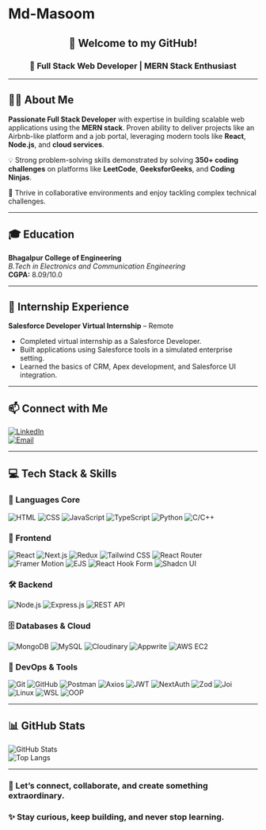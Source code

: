 # Md-Masoom

<div align="center">
  
## 👋 Welcome to my GitHub!

### 🚀 Full Stack Web Developer | MERN Stack Enthusiast

</div>

---

## 👨‍💻 About Me

**Passionate Full Stack Developer** with expertise in building scalable web applications using the **MERN stack**. Proven ability to deliver projects like an Airbnb-like platform and a job portal, leveraging modern tools like **React**, **Node.js**, and **cloud services**.

💡 Strong problem-solving skills demonstrated by solving **350+ coding challenges** on platforms like **LeetCode**, **GeeksforGeeks**, and **Coding Ninjas**.

🤝 Thrive in collaborative environments and enjoy tackling complex technical challenges.

---

## 🎓 Education

**Bhagalpur College of Engineering**  
_B.Tech in Electronics and Communication Engineering_  
**CGPA:** 8.09/10.0

---

## 💼 Internship Experience

**Salesforce Developer Virtual Internship** – Remote  
- Completed virtual internship as a Salesforce Developer.  
- Built applications using Salesforce tools in a simulated enterprise setting.  
- Learned the basics of CRM, Apex development, and Salesforce UI integration.

---

## 📫 Connect with Me

[![LinkedIn](https://img.shields.io/badge/-LinkedIn-0077B5?style=for-the-badge&logo=linkedin&logoColor=white)](https://www.linkedin.com/in/mdmasoom459/)  
[![Email](https://img.shields.io/badge/-Email-D14836?style=for-the-badge&logo=gmail&logoColor=white)](mailto:mdmasoom9060@gmail.com)

---

## 💻 Tech Stack & Skills

### 🧠 Languages Core
![HTML](https://img.shields.io/badge/-HTML-E34F26?style=for-the-badge&logo=html5&logoColor=white)
![CSS](https://img.shields.io/badge/-CSS-1572B6?style=for-the-badge&logo=css3&logoColor=white)
![JavaScript](https://img.shields.io/badge/-JavaScript-F7DF1E?style=for-the-badge&logo=javascript&logoColor=black)
![TypeScript](https://img.shields.io/badge/-TypeScript-3178C6?style=for-the-badge&logo=typescript&logoColor=white)
![Python](https://img.shields.io/badge/-Python-3776AB?style=for-the-badge&logo=python&logoColor=white)
![C/C++](https://img.shields.io/badge/-C/C++-00599C?style=for-the-badge&logo=c%2B%2B&logoColor=white)

### 🎨 Frontend
![React](https://img.shields.io/badge/-React-61DAFB?style=for-the-badge&logo=react&logoColor=white)
![Next.js](https://img.shields.io/badge/-Next.js-000000?style=for-the-badge&logo=nextdotjs&logoColor=white)
![Redux](https://img.shields.io/badge/-Redux-764ABC?style=for-the-badge&logo=redux&logoColor=white)
![Tailwind CSS](https://img.shields.io/badge/-Tailwind_CSS-06B6D4?style=for-the-badge&logo=tailwindcss&logoColor=white)
![React Router](https://img.shields.io/badge/-React_Router-D0021B?style=for-the-badge&logo=reactrouter&logoColor=white)
![Framer Motion](https://img.shields.io/badge/-Framer_Motion-0055FF?style=for-the-badge&logo=framer&logoColor=white)
![EJS](https://img.shields.io/badge/-EJS-3178C6?style=for-the-badge&logo=ejs&logoColor=white)
![React Hook Form](https://img.shields.io/badge/-React_Hook_Form-EC5990?style=for-the-badge&logo=reacthookform&logoColor=white)
![Shadcn UI](https://img.shields.io/badge/-Shadcn_UI-000000?style=for-the-badge)

### 🛠️ Backend
![Node.js](https://img.shields.io/badge/-Node.js-339933?style=for-the-badge&logo=node.js&logoColor=white)
![Express.js](https://img.shields.io/badge/-Express.js-000000?style=for-the-badge&logo=express&logoColor=white)
![REST API](https://img.shields.io/badge/-REST_API-FF6C37?style=for-the-badge&logo=api&logoColor=white)

### 🗄️ Databases & Cloud
![MongoDB](https://img.shields.io/badge/-MongoDB-47A248?style=for-the-badge&logo=mongodb&logoColor=white)
![MySQL](https://img.shields.io/badge/-MySQL-4479A1?style=for-the-badge&logo=mysql&logoColor=white)
![Cloudinary](https://img.shields.io/badge/-Cloudinary-3448C5?style=for-the-badge&logo=cloudinary&logoColor=white)
![Appwrite](https://img.shields.io/badge/-Appwrite-F02E65?style=for-the-badge&logo=appwrite&logoColor=white)
![AWS EC2](https://img.shields.io/badge/-AWS_EC2-232F3E?style=for-the-badge&logo=amazonaws&logoColor=white)

### 🧰 DevOps & Tools
![Git](https://img.shields.io/badge/-Git-F05032?style=for-the-badge&logo=git&logoColor=white)
![GitHub](https://img.shields.io/badge/-GitHub-181717?style=for-the-badge&logo=github&logoColor=white)
![Postman](https://img.shields.io/badge/-Postman-FF6C37?style=for-the-badge&logo=postman&logoColor=white)
![Axios](https://img.shields.io/badge/-Axios-5A29E4?style=for-the-badge)
![JWT](https://img.shields.io/badge/-JWT-000000?style=for-the-badge&logo=jsonwebtokens&logoColor=white)
![NextAuth](https://img.shields.io/badge/-NextAuth.js-000000?style=for-the-badge)
![Zod](https://img.shields.io/badge/-Zod-3B82F6?style=for-the-badge)
![Joi](https://img.shields.io/badge/-Joi-990000?style=for-the-badge)
![Linux](https://img.shields.io/badge/-Linux-FCC624?style=for-the-badge&logo=linux&logoColor=black)
![WSL](https://img.shields.io/badge/-WSL-4D4D4D?style=for-the-badge&logo=windows&logoColor=white)
![OOP](https://img.shields.io/badge/-OOP-6C3483?style=for-the-badge)

---

## 📊 GitHub Stats

![GitHub Stats](https://github-readme-stats.vercel.app/api?username=masoommd&show_icons=true&theme=radical)  
![Top Langs](https://github-readme-stats.vercel.app/api/top-langs/?username=masoommd&layout=compact&theme=radical)

---

### 🙌 Let’s connect, collaborate, and create something extraordinary.  
### ✨ Stay curious, keep building, and never stop learning.
